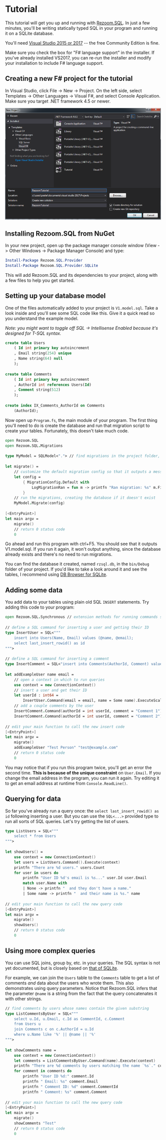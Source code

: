# Tutorial

This tutorial will get you up and running with [Rezoom.SQL](https://github.com/rspeele/Rezoom.SQL).
In just a few minutes, you'll be writing statically typed SQL in your program and running it on a SQLite database.

You'll need [Visual Studio 2015 or 2017](https://www.visualstudio.com/downloads/) -- the free
Community Edition is fine.

Make sure you check the box for "F# language support" in the installer.
If you've already installed VS2017, you can re-run the installer and modify
your installation to include F# language support.

## Creating a new F# project for the tutorial

In Visual Studio, click File -> New -> Project.
On the left side, select Templates -> Other Languages -> Visual F#, and select Console Application.
Make sure you target .NET framework 4.5 or newer.

![screenshot of new project dialog](CreateNewProject.png)

## Installing Rezoom.SQL from NuGet

In your new project, open up the package manager console window (View -> Other Windows -> Package Manager Console)
and type:

```powershell
Install-Package Rezoom.SQL.Provider
Install-Package Rezoom.SQL.Provider.SQLite
```

This will add Rezoom.SQL and its dependencies to your project, along with a few files to help you get started.

## Setting up your database model

One of the files automatically added to your project is `V1.model.sql`. Take a look inside and you'll see
some SQL code like this. Give it a quick read so you understand the example model.

*Note: you might want to toggle off SQL -> Intellisense Enabled because it's designed for T-SQL syntax.*

```sql
create table Users
    ( Id int primary key autoincrement
    , Email string(254) unique
    , Name string(64) null
    );

create table Comments
    ( Id int primary key autoincrement
    , AuthorId int references Users(Id)
    , Comment string(512)
    );

create index IX_Comments_AuthorId on Comments
    (AuthorId);
```

Now open up `Program.fs`, the main module of your program. The first thing you'll need to do is create the database
and run that migration script to create your tables. Fortunately, this doesn't take much code.

```fsharp
open Rezoom.SQL
open Rezoom.SQL.Migrations

type MyModel = SQLModel<"."> // find migrations in the project folder, "."

let migrate() =
    // customize the default migration config so that it outputs a message after running a migration
    let config =
        { MigrationConfig.Default with
            LogMigrationRan = fun m -> printfn "Ran migration: %s" m.FileName
        }
    // run the migrations, creating the database if it doesn't exist
    MyModel.Migrate(config)

[<EntryPoint>]
let main argv =
    migrate()
    // return 0 status code
    0
```

Go ahead and run this program with ctrl+F5. You should see that it outputs V1.model.sql. If you run it again,
it won't output anything, since the database already exists and there's no need to run migrations.

You can find the database it created, named `rzsql.db`, in the `bin/Debug` folder of your project.
If you'd like to take a look around it and see the tables, I recommend using
[DB Browser for SQLite](http://sqlitebrowser.org/).

## Adding some data

You add data to your tables using plain old SQL `INSERT` statements. Try adding this code to your program:

```fsharp
open Rezoom.SQL.Synchronous // extension methods for running commands synchronously

// define a SQL command for inserting a user and getting their ID
type InsertUser = SQL<"""
    insert into Users(Name, Email) values (@name, @email);
    select last_insert_rowid() as id
""">

// define a SQL command for inserting a comment 
type InsertComment = SQL<"insert into Comments(AuthorId, Comment) values (@authorId, @comment)">

let addExampleUser name email =
    // open a context in which to run queries
    use context = new ConnectionContext()
    // insert a user and get their ID
    let userId : int64 =
        InsertUser.Command(email = email, name = Some name).ExecuteScalar(context)
    // add a couple comments by the user
    InsertComment.Command(authorId = int userId, comment = "Comment 1").Execute(context)
    InsertComment.Command(authorId = int userId, comment = "Comment 2").Execute(context)

// edit your main function to call the new insert code
[<EntryPoint>]
let main argv =
    migrate()
    addExampleUser "Test Person" "test@example.com"
    // return 0 status code
    0
```

You may notice that if you run this program twice, you'll get an error the second time.
**This is because of the unique constraint** on `User.Email`. If you change the email address
in the program, you can run it again. Try editing it to get an email address at runtime from `Console.ReadLine()`.

## Querying for data

So far you've already run a query once: the `select last_insert_rowid() as id` following inserting a user.
But you can use the `SQL<...>` provided type to run all sorts of SQL queries. Let's try getting the list of users.

```fsharp
type ListUsers = SQL<"""
    select * from Users
""">

let showUsers() =
    use context = new ConnectionContext()
    let users = ListUsers.Command().Execute(context)
    printfn "There are %d users." users.Count
    for user in users do
        printfn "User ID %d's email is %s..." user.Id user.Email
        match user.Name with
        | None -> printfn "  and they don't have a name."
        | Some name -> printfn "  and their name is %s." name

// edit your main function to call the new query code
[<EntryPoint>]
let main argv =
    migrate()
    showUsers()
    // return 0 status code
    0
```

## Using more complex queries

You can use SQL joins, group by, etc. in your queries. The SQL syntax is not yet documented, but is closely based
on [that of SQLite](https://www.sqlite.org/lang.html).

For example, we can join the `Users` table to the `Comments` table to get a list of comments *and* data
about the users who wrote them. This also demonstrates using query parameters. Notice that Rezoom.SQL infers
that the parameter `@name` is a string from the fact that the query concatenates it with other strings.

```fsharp
// find comments by users whose names contain the given substring
type ListCommentsByUser = SQL<"""
    select u.Id, u.Email, c.Id as CommentId, c.Comment
    from Users u
    join Comments c on c.AuthorId = u.Id
    where u.Name like '%' || @name || '%'
""">

let showComments name =
    use context = new ConnectionContext()
    let comments = ListCommentsByUser.Command(name).Execute(context)
    printfn "There are %d comments by users matching the name `%s`." comments.Count name
    for comment in comments do
        printfn "User ID %d:" comment.Id
        printfn " Email: %s" comment.Email
        printfn " Comment ID: %d" comment.CommentId
        printfn " Comment: %s" comment.Comment

// edit your main function to call the new query code
[<EntryPoint>]
let main argv =
    migrate()
    showComments "Test"
    // return 0 status code
    0
```




